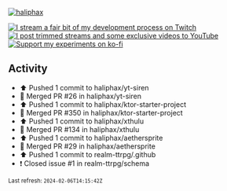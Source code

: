 [![haliphax](https://pbs.twimg.com/profile_banners/458808076/1545597092/1500x500)](https://haliphax.dev)

[![I stream a fair bit of my development process on Twitch](https://img.shields.io/twitch/status/haliphax?logo=twitch&style=for-the-badge)](https://twitch.tv/haliphax) &nbsp; [![I post trimmed streams and some exclusive videos to YouTube](https://img.shields.io/badge/youtube-watch-f00?logo=youtube&style=for-the-badge)](https://youtube.com/haliphaxyt) &nbsp; [![Support my experiments on ko-fi](https://img.shields.io/badge/kofi-support-ff5e5b?logo=ko-fi&style=for-the-badge)](https://ko-fi.com/haliphax)

## Activity

* ⬆️ Pushed 1 commit to haliphax/yt-siren
* 🎉 Merged PR #26 in haliphax/yt-siren
* ⬆️ Pushed 1 commit to haliphax/ktor-starter-project
* 🎉 Merged PR #350 in haliphax/ktor-starter-project
* ⬆️ Pushed 1 commit to haliphax/xthulu
* 🎉 Merged PR #134 in haliphax/xthulu
* ⬆️ Pushed 1 commit to haliphax/aethersprite
* 🎉 Merged PR #29 in haliphax/aethersprite
* ⬆️ Pushed 1 commit to realm-ttrpg/.github
* ❗️ Closed issue #1 in realm-ttrpg/schema

<small>Last refresh: `2024-02-06T14:15:42Z`</small>
